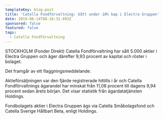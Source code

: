 ```yaml
---
templateKey: blog-post
title: 'Catella Fondförvaltning: Gått under 10% kap i Electra Gruppen'
date: 2019-06-14T08:16:31.693Z
sponsored: false
featured: false
tags:
  - Catella Fondförvaltning
---
```

STOCKHOLM (Fonder Direkt) Catella Fondförvaltning har sålt 5.000 aktier i Electra Gruppen och äger därefter 9,93 procent av kapital och röster i bolaget.



Det framgår av ett flaggningsmeddelande.



Aktieförsäljningen var den fjärde registrerade hittills i år och Catella Fondförvaltnings ägarandel har minskat från 11,08 procent till dagens 9,94 procent sedan årets början. Det visar statistik från ägardatatjänsten Holdings.



Fondbolagets aktier i Electra Gruppen ägs via Catella Småbolagsfond och Catella Sverige Hållbart Beta, enligt Holdings.
